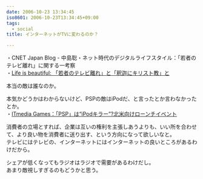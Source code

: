 ```yaml
---
date: 2006-10-23 13:34:45
iso8601: 2006-10-23T13:34:45+09:00
tags:
  - social
title: インターネットがTVに変わるのか？

---
```


<div class="entry-body">
  <p>・CNET Japan Blog - 中島聡・ネット時代のデジタルライフスタイル：「若者のテレビ離れ」に関する一考察<br />
    ・<a title="Life is beautiful: 「若者のテレビ離れ」と「釈迦にキリスト教」と" href="http://satoshi.blogs.com/life/2006/10/post_4.html">Life is beautiful: 「若者のテレビ離れ」と「釈迦にキリスト教」と</a></p>

  <p>本当の敵は誰なのか。</p>

  <p>本気かどうかはわからないけど、PSPの敵はiPodだ、と言ったとか言わなかったとか。<br />
    ・<a title="ITmedia Games：「PSP」は“iPodキラー”?北米向けローンチイベント" href="http://www.itmedia.co.jp/games/articles/0501/07/news006.html">ITmedia Games：「PSP」は“iPodキラー”?北米向けローンチイベント</a></p>

  <p>消費者の立場とすれば、企業は互いの権利を主張しあうよりも、いい所を合わせて、より良い物を消費者に送り出す、という方向になって欲しいなと。<br />
    テレビにはテレビの、インターネットにはインターネットの良いところがあるわけだから。</p>

  <p>シェアが低くなってもラジオはラジオで需要があるわけだし。<br />
    あまり敵視しすぎるのもどうかと思う。</p>
</div>
